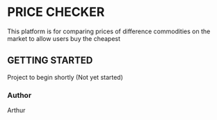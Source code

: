 # PRICE CHECKER

This platform is for comparing prices of difference commodities on the market to allow users buy the cheapest

## GETTING STARTED
Project to begin shortly (Not yet started)

### Author
Arthur

